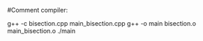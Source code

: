 #Comment compiler:

g++ -c bisection.cpp  main_bisection.cpp
g++ -o  main bisection.o main_bisection.o
./main

